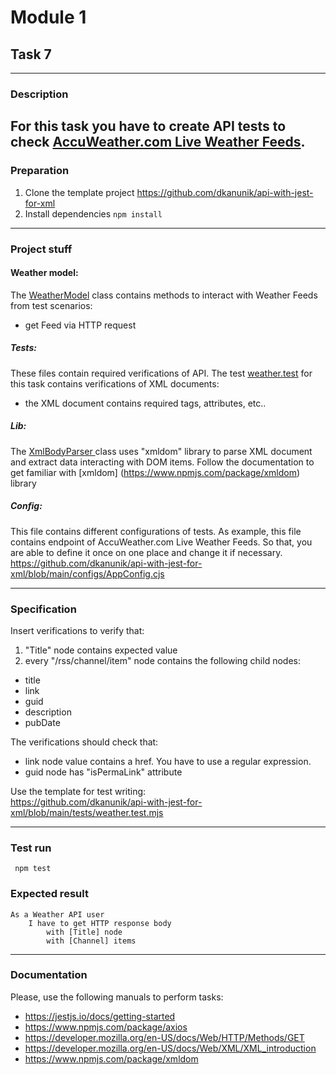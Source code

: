 # Module 1

## Task 7

---

### Description
For this task you have to create API tests to check
[AccuWeather.com Live Weather Feeds](https://rss.accuweather.com/rss/liveweather_rss.asp).
---

### Preparation
1. Clone the template project https://github.com/dkanunik/api-with-jest-for-xml
1. Install dependencies ```npm install```

---

### Project stuff

#### Weather model:
The [WeatherModel](https://github.com/dkanunik/api-with-jest-for-xml/blob/main/model/FinanceModel.mjs) 
class contains methods to interact with Weather Feeds from test scenarios:
- get Feed via HTTP request

##### Tests:
These files contain required verifications of API. 
The test [weather.test](https://github.com/dkanunik/api-with-jest-for-xml/blob/main/tests/weather.test.mjs)
for this task contains verifications of XML documents:
- the XML document contains required tags, attributes, etc..

##### Lib:
The [XmlBodyParser ](https://github.com/dkanunik/api-with-jest-for-xml/blob/main/lib/XmlBodyParser.mjs) 
class uses "xmldom" library to parse XML document and extract data interacting with DOM items.
Follow the documentation to get familiar with 
[xmldom] (https://www.npmjs.com/package/xmldom) library  

##### Config:
This file contains different configurations of tests.
As example, this file contains endpoint of AccuWeather.com Live Weather Feeds.
So that, you are able to define it once on one place and change it if necessary.
https://github.com/dkanunik/api-with-jest-for-xml/blob/main/configs/AppConfig.cjs

--- 

### Specification
Insert verifications to verify that:
1. "Title" node contains expected value
1. every "/rss/channel/item" node contains the following child nodes:
- title
- link
- guid
- description
- pubDate

The verifications should check that:
- link node value contains a href. You have to use a regular expression.
- guid node has "isPermaLink" attribute

Use the template for test writing:  
https://github.com/dkanunik/api-with-jest-for-xml/blob/main/tests/weather.test.mjs

---

### Test run
``` npm test```

### Expected result
```
As a Weather API user
    I have to get HTTP response body
        with [Title] node
        with [Channel] items 
```

---

### Documentation
Please, use the following manuals to perform tasks:
- https://jestjs.io/docs/getting-started
- https://www.npmjs.com/package/axios
- https://developer.mozilla.org/en-US/docs/Web/HTTP/Methods/GET
- https://developer.mozilla.org/en-US/docs/Web/XML/XML_introduction
- https://www.npmjs.com/package/xmldom
